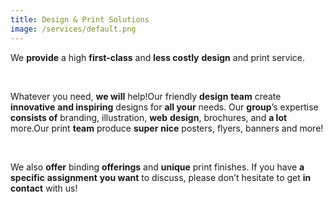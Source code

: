 ```yaml
---
title: Design & Print Solutions
image: /services/default.png
---
```



<script type="application/ld+json">
{
  "@context" : "http://schema.org",
  "@type" : "Product",
  "name" : "Design & Print Solutions",
  "image" : "https://www.nvmpro.online/assets/images/logo.png",
  "description" : "We provide a high first-class and less costly design and print service.",
  "brand" : {
    "@type" : "Brand",
    "name" : "NVM"
  }
}
</script>


We **provide** a high **first-class** and **less costly** **design** and print service.

&nbsp;

Whatever you need, **we will** help\!Our friendly **design** **team** create **innovative** **and inspiring** designs for **all your** needs. Our **group**’s expertise **consists of** branding, illustration, **web** **design**, brochures, and **a lot** more.Our print **team** produce **super** **nice** posters, flyers, banners and more\!

&nbsp;

We also **offer** binding **offerings** and **unique** print finishes. If you have **a specific** **assignment** **you want** to discuss, please don’t hesitate to get **in contact** with us\!